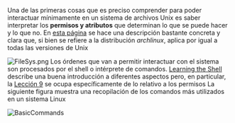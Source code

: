 Una de las primeras cosas que es preciso comprender para poder interactuar mínimamente en un sistema de archivos Unix es saber interpretar los **permisos y atributos** que determinan lo que se puede hacer y lo que no. En [esta página](https://wiki.archlinux.org/title/File_permissions_and_attributes_(Espa%C3%B1ol)) se hace una descripción bastante concreta y clara que, si bien se refiere a la distribución _archlinux_, aplica por igual a todas las versiones de Unix

![FileSys.png](http://cicloloco.com/pps_joomla/images/FileSys.png)
Los órdenes que van a permitir interactuar con el sistema son procesados por el shell o intérprete de comandos. [Learning the Shell](https://linuxcommand.org/lc3_learning_the_shell.php) describe una buena introducción a diferentes aspectos pero, en particular, la [Lección 9](https://linuxcommand.org/lc3_lts0090.php) se ocupa específicamente de lo relativo a los permisos
La siguiente figura muestra una recopilación de los comandos más utilizados en un sistema Linux

![BasicCommands](http://cicloloco.com/pps_joomla/images/images/BasicCommands.jpg)
